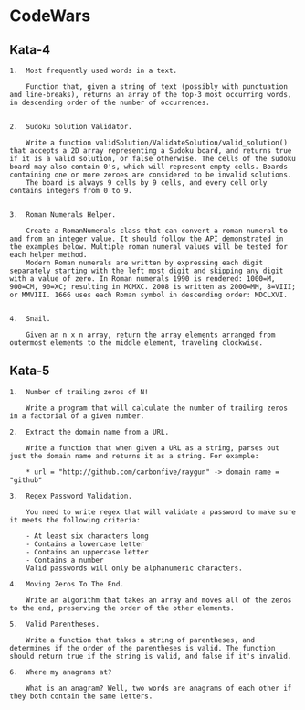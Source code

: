 # CodeWars

## Kata-4

    1.  Most frequently used words in a text.

        Function that, given a string of text (possibly with punctuation and line-breaks), returns an array of the top-3 most occurring words, in descending order of the number of occurrences.
    

    2.  Sudoku Solution Validator.

        Write a function validSolution/ValidateSolution/valid_solution() that accepts a 2D array representing a Sudoku board, and returns true if it is a valid solution, or false otherwise. The cells of the sudoku board may also contain 0's, which will represent empty cells. Boards containing one or more zeroes are considered to be invalid solutions.
        The board is always 9 cells by 9 cells, and every cell only contains integers from 0 to 9.
    

    3.  Roman Numerals Helper.

        Create a RomanNumerals class that can convert a roman numeral to and from an integer value. It should follow the API demonstrated in the examples below. Multiple roman numeral values will be tested for each helper method.
        Modern Roman numerals are written by expressing each digit separately starting with the left most digit and skipping any digit with a value of zero. In Roman numerals 1990 is rendered: 1000=M, 900=CM, 90=XC; resulting in MCMXC. 2008 is written as 2000=MM, 8=VIII; or MMVIII. 1666 uses each Roman symbol in descending order: MDCLXVI.   
    

    4.  Snail.

        Given an n x n array, return the array elements arranged from outermost elements to the middle element, traveling clockwise.

  
## Kata-5

    1.  Number of trailing zeros of N!

        Write a program that will calculate the number of trailing zeros in a factorial of a given number.

    2.  Extract the domain name from a URL.

        Write a function that when given a URL as a string, parses out just the domain name and returns it as a string. For example:

        * url = "http://github.com/carbonfive/raygun" -> domain name = "github"
    
    3.  Regex Password Validation.

        You need to write regex that will validate a password to make sure it meets the following criteria:

        - At least six characters long
        - Contains a lowercase letter
        - Contains an uppercase letter
        - Contains a number
        Valid passwords will only be alphanumeric characters.
    
    4.  Moving Zeros To The End.

        Write an algorithm that takes an array and moves all of the zeros to the end, preserving the order of the other elements.
    
    5.  Valid Parentheses.

        Write a function that takes a string of parentheses, and determines if the order of the parentheses is valid. The function should return true if the string is valid, and false if it's invalid.
    
    6.  Where my anagrams at?

        What is an anagram? Well, two words are anagrams of each other if they both contain the same letters. 
    
    